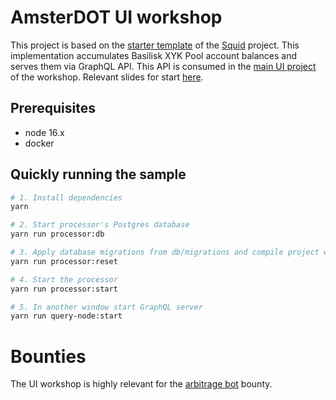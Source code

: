 # AmsterDOT UI workshop

This project is based on the [starter template](https://github.com/subsquid/squid-template) of the [Squid](https://subsquid.io) project. This implementation accumulates Basilisk XYK Pool account balances and serves them via GraphQL API. This API is consumed in the [main UI project](https://github.com/galacticcouncil/amsterdot-ui-workshop) of the workshop. Relevant slides for start [here](https://hackmd.io/OFjHBFqWR6yyLgSmZ7HaQg?both#5-Historical-data).

## Prerequisites

* node 16.x
* docker

## Quickly running the sample

```bash
# 1. Install dependencies
yarn

# 2. Start processor's Postgres database
yarn run processor:db

# 3. Apply database migrations from db/migrations and compile project with script
yarn run processor:reset

# 4. Start the processor
yarn run processor:start

# 5. In another window start GraphQL server
yarn run query-node:start
```

# Bounties

The UI workshop is highly relevant for the [arbitrage bot](https://github.com/galacticcouncil/amsterdot-bounties-2022/issues/4) bounty.